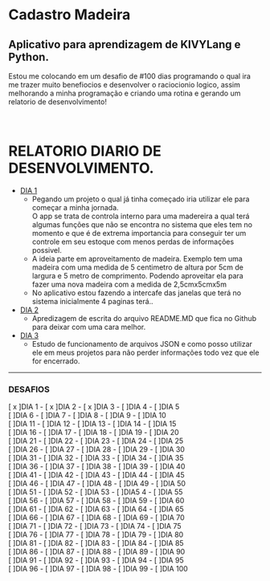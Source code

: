 # Cadastro Madeira

## Aplicativo para aprendizagem de KIVYLang e Python.
Estou me colocando em um desafio de #100 dias programando o qual ira me trazer muito benefiocios e desenvolver o raciocionio logico, assim melhorando a minha programação e criando uma rotina e gerando um relatorio de desenvolvimento!
<br><br><br>


RELATORIO DIARIO DE DESENVOLVIMENTO.
=======
<!--ts-->
* [DIA 1](#dia1)
    * Pegando um projeto o qual já tinha começado iria utilizar ele para começar a minha jornada.<br>
        O app se trata de controla interno para uma madereira a qual terá algumas funções que não se encontra no sistema que eles tem no momento e que é de extrema importancia para conseguir ter um controle em seu estoque com menos perdas de informações possivel.
    * A ideia parte em aproveitamento de madeira. Exemplo tem uma madeira com uma medida de 5 centimetro de altura por 5cm de largura e 5 metro de comprimento. Podendo aproveitar ela para fazer uma nova madeira com a medida de 2,5cmx5cmx5m
    * No aplicativo estou fazendo a intercafe das janelas que terá no sistema inicialmente 4 paginas terá..
* [DIA 2](#dia2)
    * Apredizagem de escrita do arquivo README.MD que fica no Github para deixar com uma cara melhor.
* [DIA 3](#dia3)
    * Estudo de funcionamento de arquivos JSON e como posso utilizar ele em meus projetos para não perder informações todo vez que ele for encerrado.

<!--te-->

___

### DESAFIOS
[ x ]DIA 1 - [ x ]DIA 2  - [ x ]DIA 3  - [ ]DIA 4 - [ ]DIA 5 <br> [ ]DIA 6  - [ ]DIA 7  - [ ]DIA 8  - [ ]DIA 9  - [ ]DIA 10 <br>
[ ]DIA 11 - [ ]DIA 12 - [ ]DIA 13 - [ ]DIA 14 - [ ]DIA 15 <br> [ ]DIA 16 - [ ]DIA 17 - [ ]DIA 18 - [ ]DIA 19 - [ ]DIA 20 <br>
[ ]DIA 21 - [ ]DIA 22 - [ ]DIA 23 - [ ]DIA 24 - [ ]DIA 25 <br> [ ]DIA 26 - [ ]DIA 27 - [ ]DIA 28 - [ ]DIA 29 - [ ]DIA 30 <br>
[ ]DIA 31 - [ ]DIA 32 - [ ]DIA 33 - [ ]DIA 34 - [ ]DIA 35 <br> [ ]DIA 36 - [ ]DIA 37 - [ ]DIA 38 - [ ]DIA 39 - [ ]DIA 40 <br>
[ ]DIA 41 - [ ]DIA 42 - [ ]DIA 43 - [ ]DIA 44 - [ ]DIA 45 <br> [ ]DIA 46 - [ ]DIA 47 - [ ]DIA 48 - [ ]DIA 49 - [ ]DIA 50 <br>
[ ]DIA 51 - [ ]DIA 52 - [ ]DIA 53 - [ ]DIA5 4 - [ ]DIA 55 <br> [ ]DIA 56 - [ ]DIA 57 - [ ]DIA 58 - [ ]DIA 59 - [ ]DIA 60 <br>
[ ]DIA 61 - [ ]DIA 62 - [ ]DIA 63 - [ ]DIA 64 - [ ]DIA 65 <br> [ ]DIA 66 - [ ]DIA 67 - [ ]DIA 68 - [ ]DIA 69 - [ ]DIA 70 <br>
[ ]DIA 71 - [ ]DIA 72 - [ ]DIA 73 - [ ]DIA 74 - [ ]DIA 75 <br> [ ]DIA 76 - [ ]DIA 77 - [ ]DIA 78 - [ ]DIA 79 - [ ]DIA 80 <br>
[ ]DIA 81 - [ ]DIA 82 - [ ]DIA 83 - [ ]DIA 84 - [ ]DIA 85 <br> [ ]DIA 86 - [ ]DIA 87 - [ ]DIA 88 - [ ]DIA 89 - [ ]DIA 90 <br>
[ ]DIA 91 - [ ]DIA 92 - [ ]DIA 93 - [ ]DIA 94 - [ ]DIA 95 <br> [ ]DIA 96 - [ ]DIA 97 - [ ]DIA 98 - [ ]DIA 99 - [ ]DIA 100 <br>
